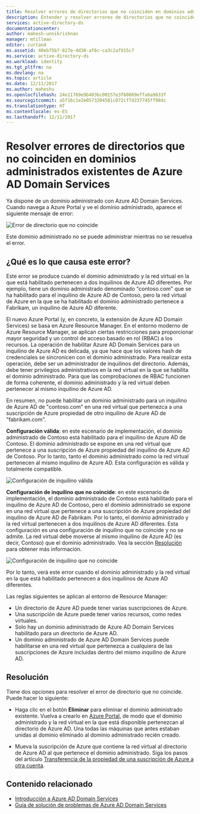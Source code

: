 ```yaml
---
title: Resolver errores de directorios que no coinciden en dominios administrados existentes de Azure AD Domain Services | Microsoft Docs
description: Entender y resolver errores de directorios que no coinciden en dominios administrados existentes de Azure AD Domain Services
services: active-directory-ds
documentationcenter: 
author: mahesh-unnikrishnan
manager: mtillman
editor: curtand
ms.assetid: 40eb75b7-827e-4d30-af6c-ca3c2af915c7
ms.service: active-directory-ds
ms.workload: identity
ms.tgt_pltfrm: na
ms.devlang: na
ms.topic: article
ms.date: 12/11/2017
ms.author: maheshu
ms.openlocfilehash: 24e11769e9b403bc00157e3f60869effa6a9633f
ms.sourcegitcommit: a5f16c1e2e0573204581c072cf7d237745ff98dc
ms.translationtype: HT
ms.contentlocale: es-ES
ms.lasthandoff: 12/11/2017
---
```

# <a name="resolve-mismatched-directory-errors-for-existing-azure-ad-domain-services-managed-domains"></a>Resolver errores de directorios que no coinciden en dominios administrados existentes de Azure AD Domain Services
Ya dispone de un dominio administrado con Azure AD Domain Services. Cuando navega a Azure Portal y ve el dominio administrado, aparece el siguiente mensaje de error:

![Error de directorio que no coincide](.\media\getting-started\mismatched-tenant-error.png)

Este dominio administrado no se puede administrar mientras no se resuelva el error.


## <a name="whats-causing-this-error"></a>¿Qué es lo que causa este error?
Este error se produce cuando el dominio administrado y la red virtual en la que está habilitado pertenecen a dos inquilinos de Azure AD diferentes. Por ejemplo, tiene un dominio administrado denominado "contoso.com" que se ha habilitado para el inquilino de Azure AD de Contoso, pero la red virtual de Azure en la que se ha habilitado el dominio administrado pertenece a Fabrikam, un inquilino de Azure AD diferente.

El nuevo Azure Portal (y, en concreto, la extensión de Azure AD Domain Services) se basa en Azure Resource Manager. En el entorno moderno de Azure Resource Manager, se aplican ciertas restricciones para proporcionar mayor seguridad y un control de acceso basado en rol (RBAC) a los recursos. La operación de habilitar Azure AD Domain Services para un inquilino de Azure AD es delicada, ya que hace que los valores hash de credenciales se sincronicen con el dominio administrado. Para realizar esta operación, debe ser un administrador de inquilinos del directorio. Además, debe tener privilegios administrativos en la red virtual en la que se habilita el dominio administrado. Para que las comprobaciones de RBAC funcionen de forma coherente, el dominio administrado y la red virtual deben pertenecer al mismo inquilino de Azure AD.

En resumen, no puede habilitar un dominio administrado para un inquilino de Azure AD de "contoso.com" en una red virtual que pertenezca a una suscripción de Azure propiedad de otro inquilino de Azure AD de "fabrikam.com". 

**Configuración válida**: en este escenario de implementación, el dominio administrado de Contoso está habilitado para el inquilino de Azure AD de Contoso. El dominio administrado se expone en una red virtual que pertenece a una suscripción de Azure propiedad del inquilino de Azure AD de Contoso. Por lo tanto, tanto el dominio administrado como la red virtual pertenecen al mismo inquilino de Azure AD. Esta configuración es válida y totalmente compatible.

![Configuración de inquilino válida](./media/getting-started/valid-tenant-config.png)

**Configuración de inquilino que no coincide**: en este escenario de implementación, el dominio administrado de Contoso está habilitado para el inquilino de Azure AD de Contoso, pero el dominio administrado se expone en una red virtual que pertenece a una suscripción de Azure propiedad del inquilino de Azure AD de Fabrikam. Por lo tanto, el dominio administrado y la red virtual pertenecen a dos inquilinos de Azure AD diferentes. Esta configuración es una configuración de inquilino que no coincide y no se admite. La red virtual debe moverse al mismo inquilino de Azure AD (es decir, Contoso) que el dominio administrado. Vea la sección [Resolución](#resolution) para obtener más información.

![Configuración de inquilino que no coincide](./media/getting-started/mismatched-tenant-config.png)

Por lo tanto, verá este error cuando el dominio administrado y la red virtual en la que está habilitado pertenecen a dos inquilinos de Azure AD diferentes.

Las reglas siguientes se aplican al entorno de Resource Manager:
- Un directorio de Azure AD puede tener varias suscripciones de Azure.
- Una suscripción de Azure puede tener varios recursos, como redes virtuales.
- Solo hay un dominio administrado de Azure AD Domain Services habilitado para un directorio de Azure AD.
- Un dominio administrado de Azure AD Domain Services puede habilitarse en una red virtual que pertenezca a cualquiera de las suscripciones de Azure incluidas dentro del mismo inquilino de Azure AD.


## <a name="resolution"></a>Resolución
Tiene dos opciones para resolver el error de directorio que no coincide. Puede hacer lo siguiente:

- Haga clic en el botón **Eliminar** para eliminar el dominio administrado existente. Vuelva a crearlo en [Azure Portal](https://portal.azure.com), de modo que el dominio administrado y la red virtual en la que está disponible pertenezcan al directorio de Azure AD. Una todas las máquinas que antes estaban unidas al dominio eliminado al dominio administrado recién creado.

- Mueva la suscripción de Azure que contiene la red virtual al directorio de Azure AD al que pertenece el dominio administrado. Siga los pasos del artículo [Transferencia de la propiedad de una suscripción de Azure a otra cuenta](../billing/billing-subscription-transfer.md).


## <a name="related-content"></a>Contenido relacionado
* [Introducción a Azure AD Domain Services](active-directory-ds-getting-started.md)
* [Guía de solución de problemas de Azure AD Domain Services](active-directory-ds-troubleshooting.md)
